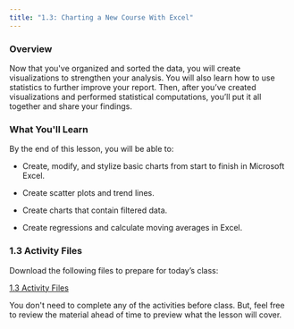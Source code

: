 ```yaml
---
title: "1.3: Charting a New Course With Excel"
---
```


<img style="display: none;" src="https://static.bc-edx.com/data/dl-1-2/m1/lms/img/banner.jpg" alt="lesson banner" />

### Overview

Now that you've organized and sorted the data, you will create visualizations to strengthen your analysis. You will also learn how to use statistics to further improve your report. Then, after you’ve created visualizations and performed statistical computations, you’ll put it all together and share your findings.

### What You'll Learn

By the end of this lesson, you will be able to:

* Create, modify, and stylize basic charts from start to finish in Microsoft Excel.

* Create scatter plots and trend lines.

* Create charts that contain filtered data.

* Create regressions and calculate moving averages in Excel.

### 1.3 Activity Files

Download the following files to prepare for today’s class:

[1.3 Activity Files](https://static.bc-edx.com/data/dl-1-2/m1/lms/activities/Class_3_Activities.zip)

You don't need to complete any of the activities before class. But, feel free to review the material ahead of time to preview what the lesson will cover.
